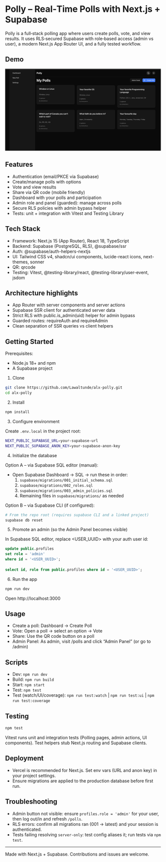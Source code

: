 # Polly – Real‑Time Polls with Next.js + Supabase

Polly is a full‑stack polling app where users create polls, vote, and view results. It uses RLS‑secured Supabase with role‑based access (admin vs user), a modern Next.js App Router UI, and a fully tested workflow.

## Demo

![Demo](./public/demo/placeholder.jpeg)

## Features

- Authentication (email/PKCE via Supabase)
- Create/manage polls with options
- Vote and view results
- Share via QR code (mobile friendly)
- Dashboard with your polls and participation
- Admin role and panel (guarded): manage across polls
- Secure RLS policies with admin bypass helper
- Tests: unit + integration with Vitest and Testing Library

## Tech Stack

- Framework: Next.js 15 (App Router), React 18, TypeScript
- Backend: Supabase (PostgreSQL, RLS), @supabase/ssr
- Auth: @supabase/auth-helpers-nextjs
- UI: Tailwind CSS v4, shadcn/ui components, lucide-react icons, next-themes, sonner
- QR: qrcode
- Testing: Vitest, @testing-library/react, @testing-library/user-event, jsdom

## Architecture highlights

- App Router with server components and server actions
- Supabase SSR client for authenticated server data
- Strict RLS with public.is_admin(uid) helper for admin bypass
- Guarded routes: requireAuth and requireAdmin
- Clean separation of SSR queries vs client helpers

## Getting Started

Prerequisites:
- Node.js 18+ and npm
- A Supabase project

1) Clone

```bash
git clone https://github.com/Lawaltunde/alx-polly.git
cd alx-polly
```

2) Install

```bash
npm install
```

3) Configure environment

Create `.env.local` in the project root:

```bash
NEXT_PUBLIC_SUPABASE_URL=your-supabase-url
NEXT_PUBLIC_SUPABASE_ANON_KEY=your-supabase-anon-key
```

4) Initialize the database

Option A – via Supabase SQL editor (manual):
- Open Supabase Dashboard → SQL → run these in order:
    1. `supabase/migrations/001_initial_schema.sql`
    2. `supabase/migrations/002_roles.sql`
    3. `supabase/migrations/003_admin_policies.sql`
    4. Remaining files in `supabase/migrations/` as needed

Option B – via Supabase CLI (if configured):

```bash
# From the repo root (requires supabase CLI and a linked project)
supabase db reset
```

5) Promote an admin (so the Admin Panel becomes visible)

In Supabase SQL editor, replace <USER_UUID> with your auth user id:

```sql
update public.profiles
set role = 'admin'
where id = '<USER_UUID>';

select id, role from public.profiles where id = '<USER_UUID>';
```

6) Run the app

```bash
npm run dev
```

Open http://localhost:3000

## Usage

- Create a poll: Dashboard → Create Poll
- Vote: Open a poll → select an option → Vote
- Share: Use the QR code button on a poll
- Admin Panel: As admin, visit /polls and click “Admin Panel” (or go to /admin)

## Scripts

- Dev: `npm run dev`
- Build: `npm run build`
- Start: `npm start`
- Test: `npm test`
- Test (watch/UI/coverage): `npm run test:watch` | `npm run test:ui` | `npm run test:coverage`

## Testing

```bash
npm test
```

Vitest runs unit and integration tests (Polling pages, admin actions, UI components). Test helpers stub Next.js routing and Supabase clients.

## Deployment

- Vercel is recommended for Next.js. Set env vars (URL and anon key) in your project settings.
- Ensure migrations are applied to the production database before first run.

## Troubleshooting

- Admin button not visible: ensure `profiles.role = 'admin'` for your user, then log out/in and refresh `/polls`.
- RLS errors: confirm all migrations ran (001 → latest) and your session is authenticated.
- Tests failing resolving `server-only`: test config aliases it; run tests via `npm test`.

---

Made with Next.js + Supabase. Contributions and issues are welcome.